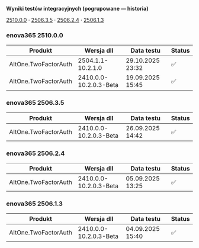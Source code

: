 **Wyniki testów integracyjnych (pogrupowane — historia)**

[2510.0.0](#enova365-251000) · [2506.3.5](#enova365-250635) · [2506.2.4](#enova365-250624) · [2506.1.3](#enova365-250613)

### enova365 2510.0.0

| Produkt              | Wersja dll             | Data testu       | Status |
|----------------------|------------------------|------------------|--------|
| AltOne.TwoFactorAuth | 2504.1.1-10.2.1.0      | 29.10.2025 23:32 | ✅      |
| AltOne.TwoFactorAuth | 2410.0.0-10.2.0.3-Beta | 19.09.2025 15:45 | ✅      |

### enova365 2506.3.5

| Produkt              | Wersja dll             | Data testu       | Status |
|----------------------|------------------------|------------------|--------|
| AltOne.TwoFactorAuth | 2410.0.0-10.2.0.3-Beta | 26.09.2025 14:42 | ✅      |

### enova365 2506.2.4

| Produkt              | Wersja dll             | Data testu       | Status |
|----------------------|------------------------|------------------|--------|
| AltOne.TwoFactorAuth | 2410.0.0-10.2.0.3-Beta | 05.09.2025 13:25 | ✅      |

### enova365 2506.1.3

| Produkt              | Wersja dll             | Data testu       | Status |
|----------------------|------------------------|------------------|--------|
| AltOne.TwoFactorAuth | 2410.0.0-10.2.0.3-Beta | 04.09.2025 15:40 | ✅      |

